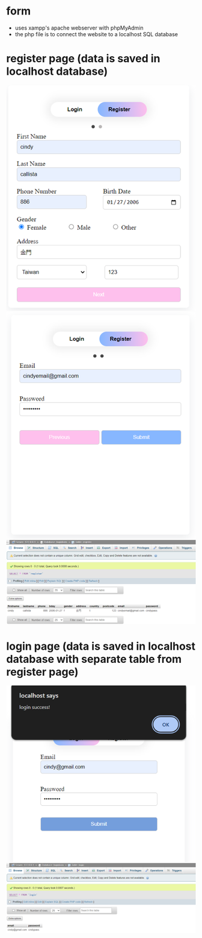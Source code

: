 # form
- uses xampp's apache webserver with phpMyAdmin
- the php file is to connect the website to a localhost SQL database

# register page (data is saved in localhost database)
![Screenshot 2024-03-25 103651](https://github.com/cindycallista/wp/blob/master/HW_2/assets/Screenshot%202024-03-25%20103651.png)
![Screenshot 2024-03-25 103700](https://github.com/cindycallista/wp/blob/master/HW_2/assets/Screenshot%202024-03-25%20103700.png)
![Screenshot 2024-03-25 103731](https://github.com/cindycallista/wp/blob/master/HW_2/assets/Screenshot%202024-03-25%20103731.png)

# login page (data is saved in localhost database with separate table from register page)
![Screenshot 2024-03-25 103909](https://github.com/cindycallista/wp/blob/master/HW_2/assets/Screenshot%202024-03-25%20103909.png)
![Screenshot 2024-03-25 103928](https://github.com/cindycallista/wp/blob/master/HW_2/assets/Screenshot%202024-03-25%20103928.png)

